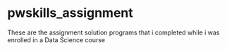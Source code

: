 # pwskills_assignment
These are the assignment solution programs that i completed while i was enrolled in a Data Science course
